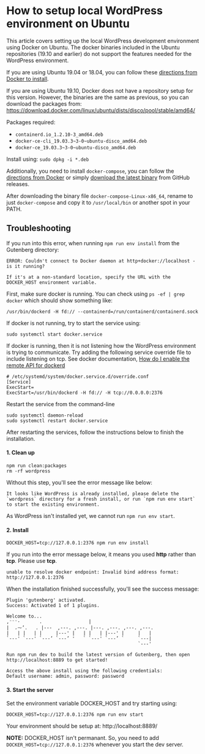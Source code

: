 
# How to setup local WordPress environment on Ubuntu

This article covers setting up the local WordPress development environment using Docker on Ubuntu. The docker binaries included in the Ubuntu repositories (19.10 and earlier) do not support the features needed for the WordPress environment.

If you are using Ubuntu 19.04 or 18.04, you can follow these [directions from Docker to install](https://docs.docker.com/install/linux/docker-ce/ubuntu/).

If you are using Ubuntu 19.10, Docker does not have a repository setup for this version. However, the binaries are the same as previous, so you can download the packages from: https://download.docker.com/linux/ubuntu/dists/disco/pool/stable/amd64/

Packages required:

* `containerd.io_1.2.10-3_amd64.deb`
* `docker-ce-cli_19.03.3~3-0~ubuntu-disco_amd64.deb`
* `docker-ce_19.03.3~3-0~ubuntu-disco_amd64.deb`

Install using: `sudo dpkg -i *.deb`

Additionally, you need to install `docker-compose`, you can follow the [directions from Docker](https://docs.docker.com/compose/install/) or simply [download the latest binary](https://github.com/docker/compose/releases) from GitHub releases. 

After downloading the binary file `docker-compose-Linux-x86_64`, rename to just `docker-compose` and copy it to `/usr/local/bin` or another spot in your PATH.


## Troubleshooting

If you run into this error, when running `npm run env install` from the Gutenberg directory:

```
ERROR: Couldn't connect to Docker daemon at http+docker://localhost - is it running?

If it's at a non-standard location, specify the URL with the DOCKER_HOST environment variable.
```

First, make sure docker is running. You can check using `ps -ef | grep docker` which should show something like:

```
/usr/bin/dockerd -H fd:// --containerd=/run/containerd/containerd.sock
```

If docker is not running, try to start the service using:

```
sudo systemctl start docker.service
```

If docker is running, then it is not listening how the WordPress environment is trying to communicate. Try adding the following service override file to include listening on tcp. See docker documentation, [How do I enable the remote API for dockerd](https://success.docker.com/article/how-do-i-enable-the-remote-api-for-dockerd)

```
# /etc/systemd/system/docker.service.d/override.conf
[Service]
ExecStart=
ExecStart=/usr/bin/dockerd -H fd:// -H tcp://0.0.0.0:2376
```

Restart the service from the command-line
```
sudo systemctl daemon-reload
sudo systemctl restart docker.service
```

After restarting the services, follow the instructions below to finish the installation. 

#### 1. Clean up

```
npm run clean:packages
rm -rf wordpress
```

Without this step, you'll see the error message like below:

```
It looks like WordPress is already installed, please delete the `wordpress` directory for a fresh install, or run `npm run env start` to start the existing environment.
```

As WordPress isn't installed yet, we cannot run `npm run env start`.

#### 2. Install

```
DOCKER_HOST=tcp://127.0.0.1:2376 npm run env install
```

If you run into the error message below, it means you used **http** rather than **tcp**. Please use **tcp**.

```
unable to resolve docker endpoint: Invalid bind address format: http://127.0.0.1:2376
```

When the installation finished successfully, you'll see the success message:

```
Plugin 'gutenberg' activated.
Success: Activated 1 of 1 plugins.

Welcome to...
,⁻⁻⁻·       .                 |
|  ،⁓’.   . |---  ,---. ,---. |---. ,---. ,---. ,---.
|   | |   | |     |---' |   | |   | |---' |     |   |
`---' `---' `---’ `---’ '   ` `---' `---’ `     `---|
                                                `---'

Run npm run dev to build the latest version of Gutenberg, then open http://localhost:8889 to get started!

Access the above install using the following credentials:
Default username: admin, password: password
```

#### 3. Start the server

Set the environment variable DOCKER_HOST and try starting using:

```
DOCKER_HOST=tcp://127.0.0.1:2376 npm run env start
```

Your environment should be setup at: http://localhost:8889/

**NOTE:** DOCKER_HOST isn't permanant. So, you need to add `DOCKER_HOST=tcp://127.0.0.1:2376` whenever you start the dev server.
